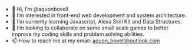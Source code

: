 - 👋 Hi, I’m @aquonbovell
- 👀 I’m interested in front-end web development and system architecture.
- 🌱 I’m currently learning Javascript, Alexa Skill Kit and Data Structures.
- 💞️ I’m looking to collaborate on some small scale games to better improve my coding skills and problem solving abilities.
- 📫 How to reach me at my email: aquon_bovell@outlook.com
